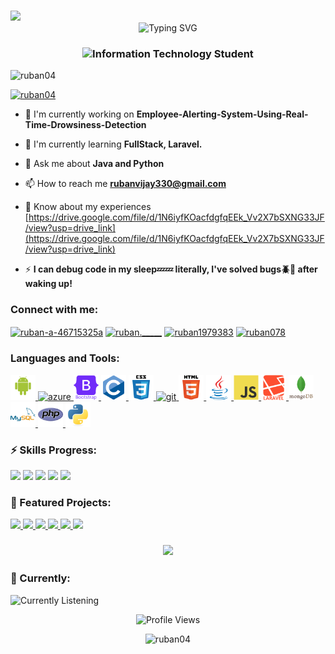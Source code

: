 # <div align="center">
  <img src="https://capsule-render.vercel.app/api?type=waving&color=gradient&customColorList=0,ff00ff,00ff00,ff0000&height=240&section=header&text=Ruban%20A&fontSize=90&animation=fadeIn&fontAlignY=38&desc=Full%20Stack%20Developer%20&descAlignY=58&descAlign=50"/>
</div>
<div align="center">
  <img src="https://readme-typing-svg.herokuapp.com?font=Fira+Code&weight=600&size=40&pause=1000&color=FF00FF&center=true&vCenter=true&width=600&height=100&lines=Full+Stack+Developer;Problem+Solver;Tea+%E2%98%95+%3D+Code+%F0%9F%92%BB;Always+Learning" alt="Typing SVG" />
</div>


<h3 align="center">
  <img src="https://readme-typing-svg.herokuapp.com?font=Fira+Code&weight=500&size=30&color=FF00FF&center=true&vCenter=true&width=600&height=50&lines=Information+Technology+Student&pause=999999" alt="Information Technology Student" />
</h3>

<p align="left"> <img src="https://komarev.com/ghpvc/?username=ruban04&label=Profile%20views&color=0e75b6&style=flat" alt="ruban04" /> </p>

<p align="left"> <a href="https://github.com/ryo-ma/github-profile-trophy"><img src="https://github-profile-trophy.vercel.app/?username=ruban04&theme=tokyonight&no-frame=true&no-bg=true&margin-w=4&row=1" alt="ruban04" /></a> </p>

- 🔭 I'm currently working on **Employee-Alerting-System-Using-Real-Time-Drowsiness-Detection**

- 🌱 I'm currently learning **FullStack, Laravel.**

- 💬 Ask me about **Java and Python**

- 📫 How to reach me **rubanvijay330@gmail.com**

- 📄 Know about my experiences [https://drive.google.com/file/d/1N6iyfKOacfdgfqEEk_Vv2X7bSXNG33JF/view?usp=drive_link](https://drive.google.com/file/d/1N6iyfKOacfdgfqEEk_Vv2X7bSXNG33JF/view?usp=drive_link)
- ⚡ **I can debug code in my sleep💤💤 literally, I've solved bugs🪲🐞 after waking up!**

<h3 align="left">Connect with me:</h3>
<p align="left">
<a href="https://linkedin.com/in/ruban-a-46715325a" target="blank"><img align="center" src="https://raw.githubusercontent.com/rahuldkjain/github-profile-readme-generator/master/src/images/icons/Social/linked-in-alt.svg" alt="ruban-a-46715325a" height="30" width="40" /></a>
<a href="https://instagram.com/ruban.____" target="blank"><img align="center" src="https://raw.githubusercontent.com/rahuldkjain/github-profile-readme-generator/master/src/images/icons/Social/instagram.svg" alt="ruban._____" height="30" width="40" /></a>
<a href="https://twitter.com/ruban1979383" target="blank"><img align="center" src="https://upload.wikimedia.org/wikipedia/commons/5/57/X_logo_2023_%28white%29.png" alt="ruban1979383" height="30" width="30" /></a>
<a href="https://www.hackerrank.com/ruban078" target="blank"><img align="center" src="https://raw.githubusercontent.com/rahuldkjain/github-profile-readme-generator/master/src/images/icons/Social/hackerrank.svg" alt="ruban078" height="30" width="40" /></a>
</p>

<h3 align="left">Languages and Tools:</h3>
<p align="left"> <a href="https://developer.android.com" target="_blank" rel="noreferrer"> <img src="https://raw.githubusercontent.com/devicons/devicon/master/icons/android/android-original-wordmark.svg" alt="android" width="40" height="40"/> </a> <a href="https://azure.microsoft.com/en-in/" target="_blank" rel="noreferrer"> <img src="https://www.vectorlogo.zone/logos/microsoft_azure/microsoft_azure-icon.svg" alt="azure" width="40" height="40"/> </a> <a href="https://getbootstrap.com" target="_blank" rel="noreferrer"> <img src="https://raw.githubusercontent.com/devicons/devicon/master/icons/bootstrap/bootstrap-plain-wordmark.svg" alt="bootstrap" width="40" height="40"/> </a> <a href="https://www.cprogramming.com/" target="_blank" rel="noreferrer"> <img src="https://raw.githubusercontent.com/devicons/devicon/master/icons/c/c-original.svg" alt="c" width="40" height="40"/> </a> <a href="https://www.w3schools.com/css/" target="_blank" rel="noreferrer"> <img src="https://raw.githubusercontent.com/devicons/devicon/master/icons/css3/css3-original-wordmark.svg" alt="css3" width="40" height="40"/> </a> <a href="https://git-scm.com/" target="_blank" rel="noreferrer"> <img src="https://www.vectorlogo.zone/logos/git-scm/git-scm-icon.svg" alt="git" width="40" height="40"/> </a> <a href="https://www.w3.org/html/" target="_blank" rel="noreferrer"> <img src="https://raw.githubusercontent.com/devicons/devicon/master/icons/html5/html5-original-wordmark.svg" alt="html5" width="40" height="40"/> </a> <a href="https://www.java.com" target="_blank" rel="noreferrer"> <img src="https://raw.githubusercontent.com/devicons/devicon/master/icons/java/java-original.svg" alt="java" width="40" height="40"/> </a> <a href="https://developer.mozilla.org/en-US/docs/Web/JavaScript" target="_blank" rel="noreferrer"> <img src="https://raw.githubusercontent.com/devicons/devicon/master/icons/javascript/javascript-original.svg" alt="javascript" width="40" height="40"/> </a> <a href="https://laravel.com/" target="_blank" rel="noreferrer"> <img src="https://raw.githubusercontent.com/devicons/devicon/master/icons/laravel/laravel-plain-wordmark.svg" alt="laravel" width="40" height="40"/> </a> <a href="https://www.mongodb.com/" target="_blank" rel="noreferrer"> <img src="https://raw.githubusercontent.com/devicons/devicon/master/icons/mongodb/mongodb-original-wordmark.svg" alt="mongodb" width="40" height="40"/> </a> <a href="https://www.mysql.com/" target="_blank" rel="noreferrer"> <img src="https://raw.githubusercontent.com/devicons/devicon/master/icons/mysql/mysql-original-wordmark.svg" alt="mysql" width="40" height="40"/> </a> <a href="https://www.php.net" target="_blank" rel="noreferrer"> <img src="https://raw.githubusercontent.com/devicons/devicon/master/icons/php/php-original.svg" alt="php" width="40" height="40"/> </a> <a href="https://www.python.org" target="_blank" rel="noreferrer"> <img src="https://raw.githubusercontent.com/devicons/devicon/master/icons/python/python-original.svg" alt="python" width="40" height="40"/> </a> </p>

<h3 align="left">⚡ Skills Progress:</h3>
<p align="left">
  <img src="https://img.shields.io/badge/Java-Intermediate-FF00FF?style=for-the-badge&logo=java&logoColor=white" />
  <img src="https://img.shields.io/badge/Python-Advanced-FF00FF?style=for-the-badge&logo=python&logoColor=white" />
  <img src="https://img.shields.io/badge/Laravel-Intermediate-FF00FF?style=for-the-badge&logo=laravel&logoColor=white" />
  <img src="https://img.shields.io/badge/JavaScript-Intermediate-FF00FF?style=for-the-badge&logo=javascript&logoColor=white" />
  <img src="https://img.shields.io/badge/MySQL-Intermediate-FF00FF?style=for-the-badge&logo=mysql&logoColor=white" />
</p>

<h3 align="left">🚀 Featured Projects:</h3>
<p align="left">
  <a href="https://github.com/ruban04/Employee-Alerting-System-Using-Real-Time-Drowsiness-Detection">
    <img src="https://github-readme-stats.vercel.app/api/pin/?username=ruban04&repo=Employee-Alerting-System-Using-Real-Time-Drowsiness-Detection&theme=tokyonight&hide_border=true" />
  </a>
  <a href="https://github.com/ruban04/Network-Intrusion-Detection">
    <img src="https://github-readme-stats.vercel.app/api/pin/?username=ruban04&repo=Network-Intrusion-Detection&theme=tokyonight&hide_border=true" />
  </a>
  <a href="https://github.com/ruban04/Laravel">
    <img src="https://github-readme-stats.vercel.app/api/pin/?username=ruban04&repo=Laravel&theme=tokyonight&hide_border=true" />
  </a>
  <a href="https://github.com/ruban04/FACE-FILTER-WEBSITE-USING-JAVASCRIPT">
    <img src="https://github-readme-stats.vercel.app/api/pin/?username=ruban04&repo=FACE-FILTER-WEBSITE-USING-JAVASCRIPT&theme=tokyonight&hide_border=true" />
  </a>
  <a href="https://github.com/ruban04/Lung-cancer-disease-analysis-using-machine-learning-">
    <img src="https://github-readme-stats.vercel.app/api/pin/?username=ruban04&repo=Lung-cancer-disease-analysis-using-machine-learning-&theme=tokyonight&hide_border=true" />
  </a>
  <a href="https://github.com/ruban04/Suitable-tourism-development-system-">
    <img src="https://github-readme-stats.vercel.app/api/pin/?username=ruban04&repo=Suitable-tourism-development-system-&theme=tokyonight&hide_border=true" />
  </a>
</p>

<h3 align="center">
  <img src="https://readme-typing-svg.herokuapp.com?font=Fira+Code&weight=500&size=30&color=FF00FF&center=true&vCenter=true&width=600&height=50&lines=Tea+is+a+semicolon+(;)+to+my+endless+coding+sessions&pause=999999" />
</h3>

<h3 align="left">🎵 Currently:</h3>
<p align="left">
  <img src="https://spotify-recently-played-readme.vercel.app/api?user=31sqb6msbnp55kzw26ouyiyn6osu&count=1" alt="Currently Listening" />
</p>

<div align="center">
  <img src="https://komarev.com/ghpvc/?username=ruban04&style=for-the-badge&color=FF00FF" alt="Profile Views" />
</div>

<p align="center">
  <img src="https://github-readme-streak-stats.herokuapp.com/?user=ruban04&theme=tokyonight&hide_border=true" alt="ruban04" />
</p>

